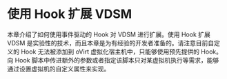 # 使用 Hook 扩展 VDSM

本章介绍了如何使用事件驱动的 Hook 对 VDSM 进行扩展。使用 Hook 扩展 VDSM
是实验性的技术，而且本章是为有经验的开发者准备的。请注意目前自定义的
Hook 无法被添加到 oVirt 虚拟化宿主机中，只能够使用预先提供的 Hook。向 Hook
脚本中传进额外的参数或者指定该脚本只对某虚拟机执行等需求，能够通过设置虚拟机的自定义属性来实现。

